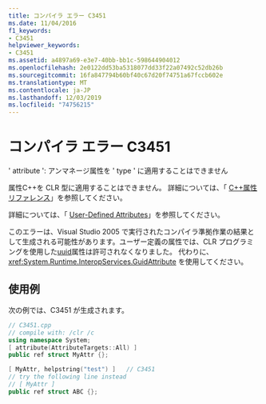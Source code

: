 ```yaml
---
title: コンパイラ エラー C3451
ms.date: 11/04/2016
f1_keywords:
- C3451
helpviewer_keywords:
- C3451
ms.assetid: a4897a69-e3e7-40bb-bb1c-598644904012
ms.openlocfilehash: 2e0122dd53ba5318077dd33f22a07492c52db26b
ms.sourcegitcommit: 16fa847794b60bf40c67d20f74751a67fccb602e
ms.translationtype: MT
ms.contentlocale: ja-JP
ms.lasthandoff: 12/03/2019
ms.locfileid: "74756215"
---
```

# <a name="compiler-error-c3451"></a>コンパイラ エラー C3451

' attribute ': アンマネージ属性を ' type ' に適用することはできません

属性C++を CLR 型に適用することはできません。 詳細については、「 [ C++属性リファレンス](../../windows/attributes/attributes-alphabetical-reference.md)」を参照してください。

詳細については、「 [User-Defined Attributes](../../extensions/user-defined-attributes-cpp-component-extensions.md)」を参照してください。

このエラーは、Visual Studio 2005 で実行されたコンパイラ準拠作業の結果として生成される可能性があります。ユーザー定義の属性では、CLR プログラミングを使用した[uuid](../../windows/uuid-cpp-attributes.md)属性は許可されなくなりました。 代わりに、<xref:System.Runtime.InteropServices.GuidAttribute> を使用してください。

## <a name="example"></a>使用例

次の例では、C3451 が生成されます。

```cpp
// C3451.cpp
// compile with: /clr /c
using namespace System;
[ attribute(AttributeTargets::All) ]
public ref struct MyAttr {};

[ MyAttr, helpstring("test") ]   // C3451
// try the following line instead
// [ MyAttr ]
public ref struct ABC {};
```
